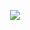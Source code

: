 <p align="center">
  <img src="![image](https://github.com/user-attachments/assets/042aa7d1-e7aa-40dd-a831-663458b917b4)">
</p>
